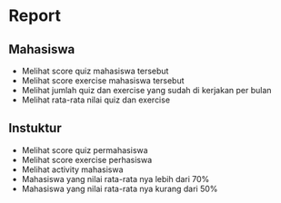 # Report

## Mahasiswa
  - Melihat score quiz mahasiswa tersebut
  - Melihat score exercise mahasiswa tersebut
  - Melihat jumlah quiz dan exercise yang sudah di kerjakan per bulan
  - Melihat rata-rata nilai quiz dan exercise 
## Instuktur
  - Melihat score quiz permahasiswa
  - Melihat score exercise perhasiswa
  - Melihat activity mahasiswa
  - Mahasiswa yang nilai rata-rata nya lebih dari 70%
  - Mahasiswa yang nilai rata-rata nya kurang dari 50%
